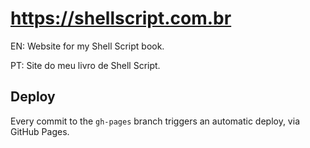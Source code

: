 # https://shellscript.com.br

EN: Website for my Shell Script book.

PT: Site do meu livro de Shell Script.

## Deploy

Every commit to the `gh-pages` branch triggers an automatic deploy, via GitHub Pages.
